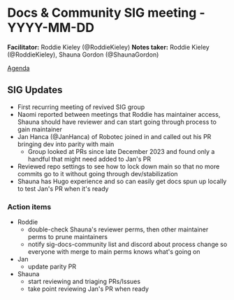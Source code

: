 # Docs & Community SIG meeting - YYYY-MM-DD

**Facilitator:** Roddie Kieley (@RoddieKieley)
**Notes taker:** Roddie Kieley (@RoddieKieley), Shauna Gordon (@ShaunaGordon)

[Agenda]()

## SIG Updates

- First recurring meeting of revived SIG group
- Naomi reported between meetings that Roddie has maintainer access, Shauna should have reviewer and can start going through process to gain maintainer
- Jan Hanca (@JanHanca) of Robotec joined in and called out his PR bringing dev into parity with main
    - Group looked at PRs since late December 2023 and found only a handful that might need added to Jan's PR
- Reviewed repo settings to see how to lock down main so that no more commits go to it without going through dev/stabilization
- Shauna has Hugo experience and so can easily get docs spun up locally to test Jan's PR when it's ready


### Action items

- Roddie
    - double-check Shauna's reviewer perms, then other maintainer perms to prune maintainers
    - notify sig-docs-community list and discord about process change so everyone with merge to main perms knows what's going on
- Jan
    - update parity PR
- Shauna
    -  start reviewing and triaging PRs/Issues
    -  take point reviewing Jan's PR when ready
